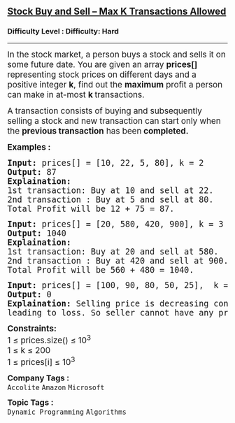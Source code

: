 <h2><a href="https://www.geeksforgeeks.org/problems/maximum-profit4657/1?_gl=1*1e1u5k*_up*MQ..*_ga*MTE3NzI2NTk4Mi4xNzQyNjIzNDkz*_ga_SZ454CLTZM*MTc0MjYyMzQ5Mi4xLjAuMTc0MjYyMzQ5Mi4wLjAuMzQyODY5ODc2">Stock Buy and Sell – Max K Transactions Allowed</a></h2><h3>Difficulty Level : Difficulty: Hard</h3><hr><div class="problems_problem_content__Xm_eO"><p><span style="font-size: 14pt;">In the stock market, a person buys a stock and sells it on some future date. You are given an array <strong>prices[]</strong> representing&nbsp;stock prices on different days and a positive integer <strong>k</strong>, find out the <strong>maximum</strong> profit a person can make in at-most <strong>k </strong>transactions. </span></p>
<p><span style="font-size: 14pt;">A transaction consists of buying and subsequently selling a stock and new transaction can start only when the <strong>previous transaction</strong> has been<strong> completed.</strong></span></p>
<p><span style="font-size: 14pt;"><strong>Examples :</strong></span></p>
<pre><span style="font-size: 14pt;"><strong>Input: </strong>prices[] = [10, 22, 5, 80], k = 2
<strong>Output:</strong> 87
<strong>Explaination:<br></strong>1st transaction: Buy at 10 and sell at 22. 
2nd transaction : Buy at 5 and sell at 80.<br>Total Profit will be 12 + 75 = 87.</span></pre>
<pre><span style="font-size: 14pt;"><strong>Input:</strong> prices[] = [20, 580, 420, 900], k = 3<br><strong>Output:</strong> 1040
<strong>Explaination:</strong> <br>1st transaction: Buy at 20 and sell at 580. <br>2nd transaction : Buy at 420 and sell at 900.<br>Total Profit will be 560 + 480 = 1040.</span></pre>
<pre><span style="font-size: 14pt;"><strong>Input: </strong>prices[] = [100, 90, 80, 50, 25],  k = 1<strong><br></strong><strong>Output:</strong> 0
<strong>Explaination:</strong> Selling price is decreasing continuously
leading to loss. So seller cannot have any profit.</span></pre>
<p><span style="font-size: 14pt;"><strong>Constraints:</strong><br>1 ≤&nbsp;<span style="font-family: -apple-system, BlinkMacSystemFont, 'Segoe UI', Roboto, Oxygen, Ubuntu, Cantarell, 'Open Sans', 'Helvetica Neue', sans-serif;">prices</span><span style="font-family: -apple-system, BlinkMacSystemFont, 'Segoe UI', Roboto, Oxygen, Ubuntu, Cantarell, 'Open Sans', 'Helvetica Neue', sans-serif;">.size() ≤&nbsp;</span>10<sup style="font-family: -apple-system, BlinkMacSystemFont, 'Segoe UI', Roboto, Oxygen, Ubuntu, Cantarell, 'Open Sans', 'Helvetica Neue', sans-serif;">3<br></sup>1 ≤ k ≤ 200<br>1 ≤&nbsp;<span style="font-family: -apple-system, BlinkMacSystemFont, 'Segoe UI', Roboto, Oxygen, Ubuntu, Cantarell, 'Open Sans', 'Helvetica Neue', sans-serif;">prices</span>[i] ≤ 10<sup style="font-family: -apple-system, BlinkMacSystemFont, 'Segoe UI', Roboto, Oxygen, Ubuntu, Cantarell, 'Open Sans', 'Helvetica Neue', sans-serif;">3</sup></span></p></div><p><span style=font-size:18px><strong>Company Tags : </strong><br><code>Accolite</code>&nbsp;<code>Amazon</code>&nbsp;<code>Microsoft</code>&nbsp;<br><p><span style=font-size:18px><strong>Topic Tags : </strong><br><code>Dynamic Programming</code>&nbsp;<code>Algorithms</code>&nbsp;